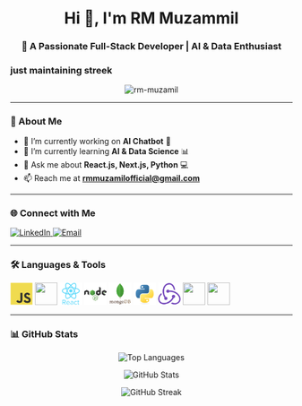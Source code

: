<h1 align="center">Hi 👋, I'm RM Muzammil</h1>
<h3 align="center">🚀 A Passionate Full-Stack Developer | AI & Data Enthusiast</h3>
<h3>just maintaining streek</h3>

<p align="center">
  <img src="https://komarev.com/ghpvc/?username=rm-muzamil&label=Profile%20views&color=0e75b6&style=flat" alt="rm-muzamil" />
</p>

---

### 🌟 About Me  
- 🔭 I’m currently working on **AI Chatbot** 🤖  
- 🌱 I’m currently learning **AI & Data Science** 📊  
- 💬 Ask me about **React.js, Next.js, Python** 💻  
- 📫 Reach me at **rmmuzamilofficial@gmail.com**  

---

### 🌐 Connect with Me
<p align="left">
  <a href="[https://linkedin.com/in/YOUR_LINKEDIN](https://www.linkedin.com/in/rm-muzammil-65b953276?utm_source=share&utm_campaign=share_via&utm_content=profile&utm_medium=android_app)" target="_blank">
    <img src="https://img.shields.io/badge/LinkedIn-%230077B5.svg?logo=linkedin&logoColor=white" alt="LinkedIn"/>
  </a>
  <a href="mailto:rmmuzamilofficial@gmail.com" target="_blank">
    <img src="https://img.shields.io/badge/Email-D14836?logo=gmail&logoColor=white" alt="Email"/>
  </a>
</p>

---

### 🛠 Languages & Tools
<p align="left">
  <!-- Add your icons here -->
  <img src="https://raw.githubusercontent.com/devicons/devicon/master/icons/javascript/javascript-original.svg" width="40" height="40"/>
  <img src="https://cdn.worldvectorlogo.com/logos/nextjs-2.svg" width="40" height="40"/>
  <img src="https://raw.githubusercontent.com/devicons/devicon/master/icons/react/react-original-wordmark.svg" width="40" height="40"/>
  <img src="https://raw.githubusercontent.com/devicons/devicon/master/icons/nodejs/nodejs-original-wordmark.svg" width="40" height="40"/>
  <img src="https://raw.githubusercontent.com/devicons/devicon/master/icons/mongodb/mongodb-original-wordmark.svg" width="40" height="40"/>
  <img src="https://raw.githubusercontent.com/devicons/devicon/master/icons/python/python-original.svg" width="40" height="40"/>
  <img src="https://raw.githubusercontent.com/devicons/devicon/master/icons/redux/redux-original.svg" width="40" height="40"/>
  <img src="https://www.vectorlogo.zone/logos/firebase/firebase-icon.svg" width="40" height="40"/>
  <img src="https://www.vectorlogo.zone/logos/git-scm/git-scm-icon.svg" width="40" height="40"/>
</p>

---

### 📊 GitHub Stats
<p align="center">
  <img src="https://github-readme-stats.vercel.app/api/top-langs?username=rm-muzamil&show_icons=true&locale=en&layout=compact" alt="Top Languages" />
</p>

<p align="center">
  <img src="https://github-readme-stats.vercel.app/api?username=rm-muzamil&show_icons=true&locale=en" alt="GitHub Stats" />
</p>

<p align="center">
  <img src="https://github-readme-streak-stats.herokuapp.com/?user=rm-muzamil" alt="GitHub Streak" />
</p>
